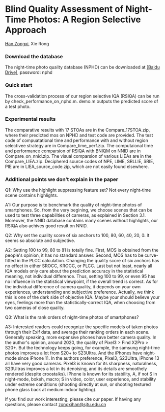 # Blind Quality Assessment of Night-Time Photos: A Region Selective Approach
[Han Zongxi](https://github.com/hanzongxi/), Xie Rong

### Download the database

The night-time photo quality database (NPHD) can be downloaded at [[Baidu Drive]](https://pan.baidu.com/s/1eXZ_31c0O8NoXG0ONJ_tzQ),  password: nphd


### Quick start

The cross-validation process of our region selective IQA (RSIQA) can be run by check_performance_on_nphd.m. demo.m outputs the predicted score of a test photo.

### Experimental results 

The comparative results with 17 STOAs are in the Compare_17STOA.zip, where their predicted mos on NPHD and test code are provided. The test code of compuatational time and performance with and without region selectivee strategy are in Compare_time_perf.zip. The computaional time and performance comparsion of RSIQA with BNIQM on NNID are in Compare_on_nnid.zip.
The visual comparsion of various LIEAs are in the Compare_LIEA.zip. Deciphered source codes of NPE, LIME, SRLLIE, SRIE, PIE are in LIEA_source_code.zip, which are not easily found elsewhere.

### Additional points we don‘t explain in the paper
Q1: Why use the highlight suppressing feature set? Not every night-time scene contains highlights.


A1: Our purpose is to benchmark the quality of night-time photos of smartphones. So, from the very begining, we 
choose scenes that can be used to test three capabilities of cameras, as explained in Section 3.1. Moreover, the NNID
database contains many scenes without highlights, our RSIQA also achives good result on NNID.

Q2: Why set the quality score of six anchors to 100, 80, 60, 40, 20, 0. It seems so absolute and subjective.


A2: Setting 100 to 99, 80 to 81 is totally fine. First, MOS is obtained from the people's opinion, it has no standard answer.
Second, MOS has to be curve-fitted in the PLCC calculation. Changing the quality score of six anchors has no effect in either 
SROCC, KROCC, or PLCC. Last but not least, nearly all IQA models only care about the prediction accuracy in the statistical meaning, not 
individual difference. Thus, setting 100 to 99, or even 95 has no influence in the statistical viewpoint, if the overall trend is correct. As for the individual difference of camera quality, it depends on your own experiences, understanding and subjective preference. Actually, we think this is one of the dark side of objective IQA. Maybe your should believe your eyes, feelings more than the statistically-correct IQA, when choosing from two cameras of close quality.

Q3: What is the rank orders of night-time photos of smartphones?

A3: Interested readers could recognize the specific models of taken photos through their Exif data, and average their ranking orders in each scene.
Generally speaking, more expensive phones have better camera quality. In the author's opinion, around 2020, the quality of Pixel3 > Find X2Pro > S20+.
But the technology keeps going, for example, the samsung night-time photos improves a lot from S20+ to S23Ultra. And the iPhones have night-mode since iPhone 11.
In the authors preference, Pixel3, S23Ultra, iPhone 13 all have very good cameras. Pixel3 is known for its sharpness, naturalness, S23Ultras improves a lot in its denoising, and
its details are smoothely rendered (despite croostalks). iPhone is known for its stability, A, if not S in night-mode, bokeh, macro; S in video, color, user experience, and stability under extreme conditions (shooting directly at sun, or shooting textured phone glass back at medium indoor lighting). 


If you find our work interesting, please cite our paper. If having any questions, please contact zongxihan@sjtu.edu.cn
